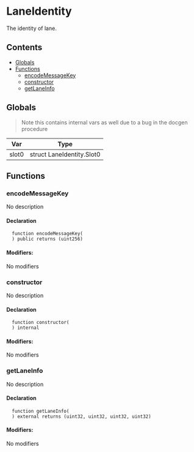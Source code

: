 # LaneIdentity


The identity of lane.


## Contents
<!-- START doctoc generated TOC please keep comment here to allow auto update -->
<!-- DON'T EDIT THIS SECTION, INSTEAD RE-RUN doctoc TO UPDATE -->

- [Globals](#globals)
- [Functions](#functions)
  - [encodeMessageKey](#encodemessagekey)
  - [constructor](#constructor)
  - [getLaneInfo](#getlaneinfo)

<!-- END doctoc generated TOC please keep comment here to allow auto update -->

## Globals

> Note this contains internal vars as well due to a bug in the docgen procedure

| Var | Type |
| --- | --- |
| slot0 | struct LaneIdentity.Slot0 |



## Functions

### encodeMessageKey
No description


#### Declaration
```solidity
  function encodeMessageKey(
  ) public returns (uint256)
```

#### Modifiers:
No modifiers



### constructor
No description


#### Declaration
```solidity
  function constructor(
  ) internal
```

#### Modifiers:
No modifiers



### getLaneInfo
No description


#### Declaration
```solidity
  function getLaneInfo(
  ) external returns (uint32, uint32, uint32, uint32)
```

#### Modifiers:
No modifiers





